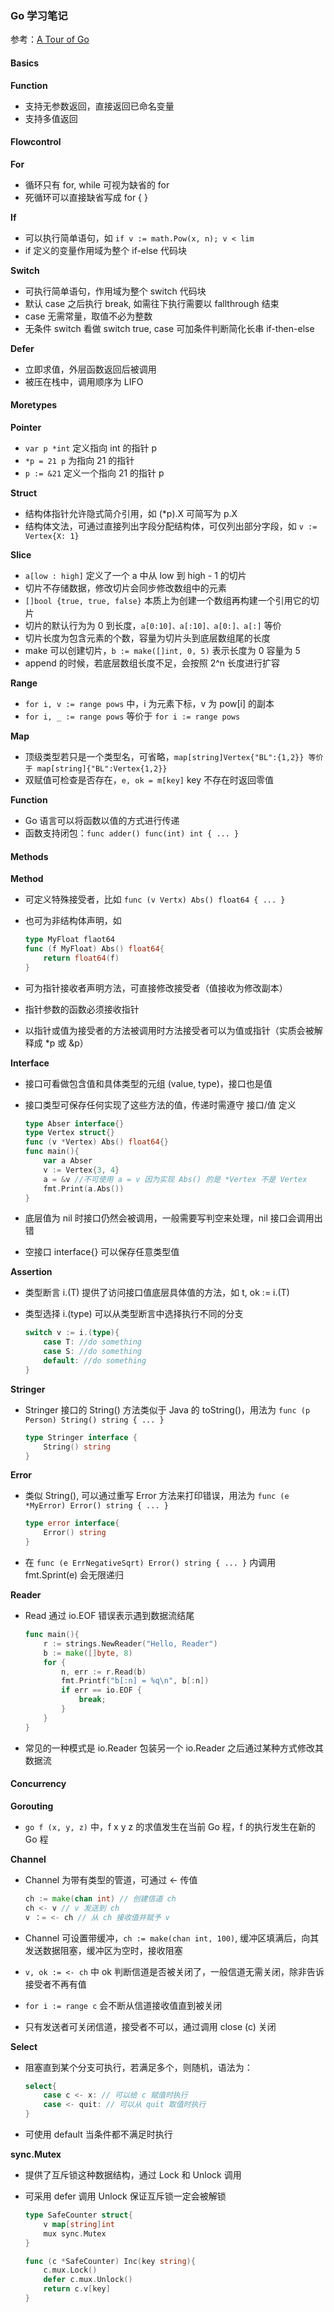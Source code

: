 ### Go 学习笔记

参考：[A Tour of Go](tour.golang.org)

#### Basics 

**Function**

- 支持无参数返回，直接返回已命名变量
- 支持多值返回

#### Flowcontrol

**For**

- 循环只有 for, while 可视为缺省的 for
- 死循环可以直接缺省写成 for { }

**If**

- 可以执行简单语句，如 `if v := math.Pow(x, n); v < lim`
- if 定义的变量作用域为整个 if-else 代码块

**Switch**

- 可执行简单语句，作用域为整个 switch 代码块
- 默认 case 之后执行 break, 如需往下执行需要以 fallthrough 结束
- case 无需常量，取值不必为整数
- 无条件 switch 看做 switch true, case 可加条件判断简化长串 if-then-else

**Defer**

- 立即求值，外层函数返回后被调用
- 被压在栈中，调用顺序为 LIFO

#### Moretypes

**Pointer**

- `var p *int` 定义指向 int 的指针 p
- `*p = 21 p` 为指向 21 的指针
- `p := &21` 定义一个指向 21 的指针 p

**Struct**

- 结构体指针允许隐式简介引用，如 (*p).X 可简写为 p.X
- 结构体文法，可通过直接列出字段分配结构体，可仅列出部分字段，如 `v := Vertex{X: 1}`

**Slice**

- `a[low : high]` 定义了一个 a 中从 low 到 high - 1 的切片
- 切片不存储数据，修改切片会同步修改数组中的元素
- `[]bool {true, true, false}` 本质上为创建一个数组再构建一个引用它的切片
- 切片的默认行为为 0 到长度，`a[0:10]、a[:10]、a[0:]、a[:]` 等价
- 切片长度为包含元素的个数，容量为切片头到底层数组尾的长度
- make 可以创建切片，`b := make([]int, 0, 5)` 表示长度为 0 容量为 5
- append 的时候，若底层数组长度不足，会按照 2^n 长度进行扩容

**Range**

- `for i, v := range pows` 中，i 为元素下标，v 为 pow[i] 的副本
- `for i, _ := range pows` 等价于 `for i := range pows`

**Map**

- 顶级类型若只是一个类型名，可省略，`map[string]Vertex{"BL":{1,2}} 等价于 map[string]{"BL":Vertex{1,2}}`
- 双赋值可检查是否存在，`e, ok = m[key]` key 不存在时返回零值

**Function**

- Go 语言可以将函数以值的方式进行传递
- 函数支持闭包：`func adder() func(int) int { ... }`

#### Methods

**Method**

- 可定义特殊接受者，比如 `func (v Vertx) Abs() float64 { ... }`

- 也可为非结构体声明，如

  ```go
  type MyFloat flaot64
  func (f MyFloat) Abs() float64{
      return float64(f)
  }
  ```

- 可为指针接收者声明方法，可直接修改接受者（值接收为修改副本）

- 指针参数的函数必须接收指针

- 以指针或值为接受者的方法被调用时方法接受者可以为值或指针（实质会被解释成 *p 或 &p）

**Interface**

- 接口可看做包含值和具体类型的元组 (value, type)，接口也是值

- 接口类型可保存任何实现了这些方法的值，传递时需遵守 接口/值 定义

  ```go
  type Abser interface{}
  type Vertex struct{}
  func (v *Vertex) Abs() float64{}
  func main(){
      var a Abser
      v := Vertex{3, 4}
      a = &v //不可使用 a = v 因为实现 Abs() 的是 *Vertex 不是 Vertex
      fmt.Print(a.Abs())
  }
  ```

- 底层值为 nil 时接口仍然会被调用，一般需要写判空来处理，nil 接口会调用出错

- 空接口 interface{} 可以保存任意类型值

**Assertion**

- 类型断言 i.(T) 提供了访问接口值底层具体值的方法，如 t, ok := i.(T)

- 类型选择 i.(type) 可以从类型断言中选择执行不同的分支

  ```go
  switch v := i.(type){
      case T: //do something
      case S: //do something
      default: //do something
  }
  ```

**Stringer**

- Stringer 接口的 String() 方法类似于 Java 的 toString()，用法为 `func (p Person) String() string { ... }`

  ```go
  type Stringer interface {
      String() string
  }
  ```

**Error**

- 类似 String(), 可以通过重写 Error 方法来打印错误，用法为 `func (e *MyError) Error() string { ... }`

  ```go
  type error interface{
      Error() string
  }
  ```

- 在 `func (e ErrNegativeSqrt) Error() string { ... }` 内调用 fmt.Sprint(e) 会无限递归

**Reader**

- Read 通过 io.EOF 错误表示遇到数据流结尾

  ```go
  func main(){
      r := strings.NewReader("Hello, Reader")
      b := make([]byte, 8)
      for {
          n, err := r.Read(b)
          fmt.Printf("b[:n] = %q\n", b[:n])
          if err == io.EOF {
              break;
          }
      }
  }
  ```

- 常见的一种模式是 io.Reader 包装另一个 io.Reader 之后通过某种方式修改其数据流

#### Concurrency

**Gorouting**

- `go f (x, y, z)` 中，f x y z 的求值发生在当前 Go 程，f 的执行发生在新的 Go 程

**Channel**

- Channel 为带有类型的管道，可通过 <- 传值

  ```go
  ch := make(chan int) // 创建信道 ch
  ch <- v // v 发送到 ch
  v ：= <- ch // 从 ch 接收值并赋予 v
  ```

- Channel 可设置带缓冲，`ch := make(chan int, 100)`, 缓冲区填满后，向其发送数据阻塞，缓冲区为空时，接收阻塞

- `v, ok := <- ch` 中 ok 判断信道是否被关闭了，一般信道无需关闭，除非告诉接受者不再有值

- `for i := range c` 会不断从信道接收值直到被关闭

- 只有发送者可关闭信道，接受者不可以，通过调用 close (c) 关闭

**Select**

- 阻塞直到某个分支可执行，若满足多个，则随机，语法为：

  ```go
  select{
      case c <- x: // 可以给 c 赋值时执行
      case <- quit: // 可以从 quit 取值时执行
  }
  ```

- 可使用 default 当条件都不满足时执行

**sync.Mutex**

- 提供了互斥锁这种数据结构，通过 Lock 和 Unlock 调用

- 可采用 defer 调用 Unlock 保证互斥锁一定会被解锁

  ```go
  type SafeCounter struct{
      v map[string]int
      mux sync.Mutex
  }
  
  func (c *SafeCounter) Inc(key string){
      c.mux.Lock()
      defer c.mux.Unlock()
      return c.v[key]
  }
  ```

  